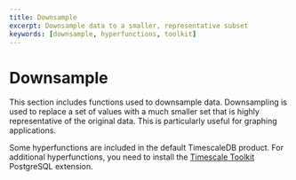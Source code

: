 ```yaml
---
title: Downsample
excerpt: Downsample data to a smaller, representative subset
keywords: [downsample, hyperfunctions, toolkit]
---
```


# Downsample
This section includes functions used to downsample data. Downsampling
is used to replace a set of values with a much smaller set that is highly
representative of the original data. This is particularly useful for
graphing applications.

Some hyperfunctions are included in the default TimescaleDB product. For
additional hyperfunctions, you need to install the
[Timescale Toolkit][install-toolkit] PostgreSQL extension.

<hyperfunctionTable
    hyperfunctionFamily='downsample'
    includeExperimental
    sortByType
/>

[install-toolkit]: timescaledb/:currentVersion:/how-to-guides/hyperfunctions/install-toolkit
